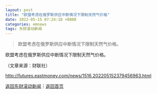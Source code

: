 ```yaml
---
layout: post
title: "欧盟考虑在俄罗斯供应中断情况下限制天然气价格"
date: 2022-05-15 07:24:18 +0800
categories: emnews
tags: 东财滚动新闻
---
```

> 欧盟考虑在俄罗斯供应中断情况下限制天然气价格。

<p>欧盟考虑在俄罗斯供应中断情况下限制天然气价格。</p><p class="em_media">（文章来源：财联社）</p>

<http://futures.eastmoney.com/news/1516,202205152379456963.html>

[返回东财滚动新闻](//finews.withounder.com/emnews/)｜[返回首页](//finews.withounder.com/)